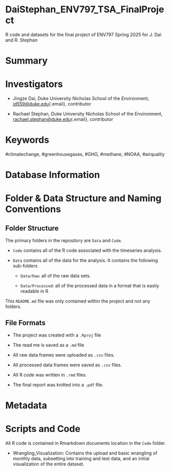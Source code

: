 # DaiStephan_ENV797_TSA_FinalProject

R code and datasets for the final project of ENV797 Spring 2025 for J. Dai and R. Stephan

# Summary

# Investigators

-   Jingze Dai, Duke University Nicholas School of the Environment,
    [jd559\@duke.edu](mailto:brock.keller@duke.edu){.email},
    contributor

-   Rachael Stephan, Duke University Nicholas School of the Environment,
    [rachael.stephan\@duke.edu](mailto:rachael.stephan@duke.edu){.email},
    contributor
    
# Keywords

#climatechange, #greenhousegases, #GHG, #methane, #NOAA, #airquality

# Database Information

# Folder & Data Structure and Naming Conventions

## Folder Structure

The primary folders in the repository are `Data` and `Code`.

-   `Code` contains all of the R code associated with the timeseries analysis.

-   `Data` contains all of the data for the analysis. It contains the following
    sub-folders

    -   `Data/Raw`: all of the raw data sets.

    -   `Data/Processed`: all of the processed data in a format that is easily readable in R

This `README.md` file was only contained within the project and not any folders.

## File Formats

-   The project was created with a `.Rproj` file

-   The read me is saved as a `.md` file

-   All raw data frames were uploaded as `.csv` files.

-   All processed data frames were saved as `.csv` files.

-   All R code was written in `.rmd` files.

-   The final report was knitted into a `.pdf` file.

# Metadata

# Scripts and Code

All R code is contained in Rmarkdown documents location in the `Code`
folder.

-   Wrangling_Visualization: Contains the upload and basic wrangling of monthly data, subsetting into training and test data, and an initial visualization of the entire dataset.
